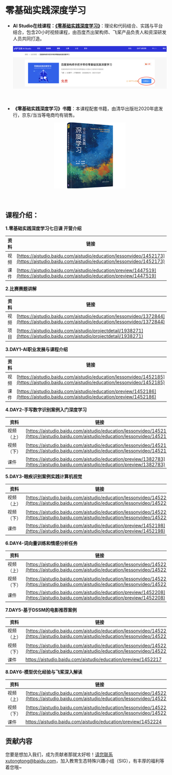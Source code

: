 # 零基础实践深度学习

* **AI Studio在线课程：[《零基础实践深度学习》](https://aistudio.baidu.com/aistudio/course/introduce/1297
  )**：理论和代码结合、实践与平台结合，包含20小时视频课程，由百度杰出架构师、飞桨产品负责人和资深研发人员共同打造。

  <center><img src="../docs/images/cover/0_cover.png"/></center><br></br>

* **《零基础实践深度学习》书籍**：本课程配套书籍，由清华出版社2020年底发行，京东/当当等电商均有销售。

  <center><img src="https://github.com/ZhangHandi/images-for-paddledocs/blob/main/images/readme/book.png?raw=true"/></center><br></br>



## 课程介绍：

**1.零基础实践深度学习七日课 开营介绍**

| 资料 | 链接                                                         |
| ---- | ------------------------------------------------------------ |
| 视频 | [https://aistudio.baidu.com/aistudio/education/lessonvideo/1452173](https://aistudio.baidu.com/aistudio/education/lessonvideo/1452173) |
| 课件 | [https://aistudio.baidu.com/aistudio/education/preview/1447519](https://aistudio.baidu.com/aistudio/education/preview/1447519) |

**2.比赛赛题讲解**

| 资料 | 链接                                                         |
| ---- | ------------------------------------------------------------ |
| 视频 | [https://aistudio.baidu.com/aistudio/education/lessonvideo/1372844](https://aistudio.baidu.com/aistudio/education/lessonvideo/1372844) |
| 项目 | [https://aistudio.baidu.com/aistudio/projectdetail/1938271](https://aistudio.baidu.com/aistudio/projectdetail/1938271) |

**3.DAY1-AI职业发展与课程介绍**

| 资料 | 链接                                                         |
| ---- | ------------------------------------------------------------ |
| 视频 | [https://aistudio.baidu.com/aistudio/education/lessonvideo/1452185](https://aistudio.baidu.com/aistudio/education/lessonvideo/1452185) |
| 课件 | [https://aistudio.baidu.com/aistudio/education/preview/1452186](https://aistudio.baidu.com/aistudio/education/preview/1452186) |

**4.DAY2-手写数字识别案例入门深度学习**

| 资料       | 链接                                                         |
| ---------- | ------------------------------------------------------------ |
| 视频（上） | [https://aistudio.baidu.com/aistudio/education/lessonvideo/1452194](https://aistudio.baidu.com/aistudio/education/lessonvideo/1452194) |
| 视频（下） | [https://aistudio.baidu.com/aistudio/education/lessonvideo/1452196](https://aistudio.baidu.com/aistudio/education/lessonvideo/1452196) |
| 课件       | [https://aistudio.baidu.com/aistudio/education/preview/1382783](https://aistudio.baidu.com/aistudio/education/preview/1382783) |

**5.DAY3-眼疾识别案例实践计算机视觉**

| 资料       | 链接                                                         |
| ---------- | ------------------------------------------------------------ |
| 视频（上） | [https://aistudio.baidu.com/aistudio/education/lessonvideo/1452200](https://aistudio.baidu.com/aistudio/education/lessonvideo/1452200) |
| 视频（下） | [https://aistudio.baidu.com/aistudio/education/lessonvideo/1452203](https://aistudio.baidu.com/aistudio/education/lessonvideo/1452203) |
| 课件       | [https://aistudio.baidu.com/aistudio/education/preview/1452198](https://aistudio.baidu.com/aistudio/education/preview/1452198) |

**6.DAY4-词向量训练和情感分析任务**

| 资料       | 链接                                                         |
| ---------- | ------------------------------------------------------------ |
| 视频（上） | [https://aistudio.baidu.com/aistudio/education/lessonvideo/1452210](https://aistudio.baidu.com/aistudio/education/lessonvideo/1452210) |
| 视频（下） | [https://aistudio.baidu.com/aistudio/education/lessonvideo/1452213](https://aistudio.baidu.com/aistudio/education/lessonvideo/1452213) |
| 课件       | [https://aistudio.baidu.com/aistudio/education/preview/1452208](https://aistudio.baidu.com/aistudio/education/preview/1452208) |

**7.DAY5-基于DSSM的电影推荐案例**

| 资料       | 链接                                                         |
| ---------- | ------------------------------------------------------------ |
| 视频（上） | [https://aistudio.baidu.com/aistudio/education/lessonvideo/1452219](https://aistudio.baidu.com/aistudio/education/lessonvideo/1452219) |
| 视频（下） | [https://aistudio.baidu.com/aistudio/education/lessonvideo/1452220](https://aistudio.baidu.com/aistudio/education/lessonvideo/1452220) |
| 课件       | https://aistudio.baidu.com/aistudio/education/preview/1452217 |

**8.DAY6-模型优化经验与飞桨深入解读**

| 资料       | 链接                                                         |
| ---------- | ------------------------------------------------------------ |
| 视频（上） | [https://aistudio.baidu.com/aistudio/education/lessonvideo/1452226](https://aistudio.baidu.com/aistudio/education/lessonvideo/1452226) |
| 视频（下） | [https://aistudio.baidu.com/aistudio/education/lessonvideo/1452227](https://aistudio.baidu.com/aistudio/education/lessonvideo/1452227) |
| 课件       | https://aistudio.baidu.com/aistudio/education/preview/1452224 |

## 贡献内容

您要是想加入我们，成为贡献者那就太好啦！请您联系xutongtong@baidu.com，加入教育生态特殊兴趣小组（SIG），有丰厚的福利等着您哦~
